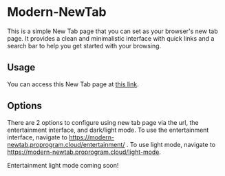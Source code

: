 # Modern-NewTab

This is a simple New Tab page that you can set as your browser's new tab page. It provides a clean and minimalistic interface with quick links and a search bar to help you get started with your browsing.

## Usage

You can access this New Tab page at [this link](https://modern-newtab.proprogram.cloud/).

## Options

There are 2 options to configure using new tab page via the url, the entertainment interface, and dark/light mode. To use the entertainment interface, navigate to https://modern-newtab.proprogram.cloud/entertainment/ . To use light mode, navigate to https://modern-newtab.proprogram.cloud/light-mode.

Entertainment light mode coming soon!

